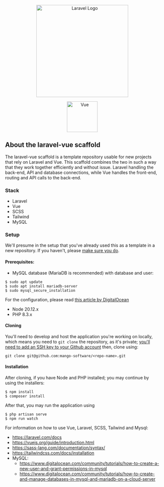 <p align="center"><a href="https://laravel.com" target="_blank"><img src="https://raw.githubusercontent.com/laravel/art/master/logo-lockup/5%20SVG/2%20CMYK/1%20Full%20Color/laravel-logolockup-cmyk-red.svg" width=300px" alt="Laravel Logo"></a></p>
<p align="center"><a href="vuejs.org" target="_blank"><img src="https://upload.wikimedia.org/wikipedia/commons/thumb/9/95/Vue.js_Logo_2.svg/1200px-Vue.js_Logo_2.svg.png" width="100px" alt="Vue"></a></p></p>

## About the laravel-vue scaffold

The laravel-vue scaffold is a template repository usable for new projects that rely on Laravel and Vue. This scaffold combines the two in such a way that they work together efficiently and without issue. Laravel handling the back-end, API and database connections, while Vue handles the front-end, routing and API calls to the back-end.

### Stack

- Laravel
- Vue
- SCSS
- Tailwind
- MySQL

### Setup
We'll presume in the setup that you've already used this as a template in a new repository. If you haven't, please
[make sure you do](https://github.com/new?owner=mango-software&template_name=laravel-vue-scaffold&template_owner=mango-software).

#### Prerequisites:
- MySQL database (MariaDB is recommended) with database and user:
```shell
$ sudo apt update
$ sudo apt install mariadb-server
$ sudo mysql_secure_installation
```

For the configuration, please read [this article by DigitalOcean](https://www.digitalocean.com/community/tutorials/how-to-install-mariadb-on-ubuntu-22-04#step-2-configuring-mariadb)

- Node 20.12.x
- PHP 8.3.x

#### Cloning
You'll need to develop and host the application you're working on locally, which means you need to
`git clone` the repository, as it's private;
[you'll need to add an SSH key to your Github account](https://docs.github.com/en/authentication/connecting-to-github-with-ssh/adding-a-new-ssh-key-to-your-github-account)
then, clone using:
```shell
git clone git@github.com:mango-software/<repo-name>.git
```

#### Installation
After cloning, if you have Node and PHP installed; you may continue by using the installers:
```shell
$ npm install
$ composer install
```

After that, you may run the application using
```shell
$ php artisan serve
$ npm run watch
```

For information on how to use Vue, Laravel, SCSS, Tailwind and Mysql:
- https://laravel.com/docs
- https://vuejs.org/guide/introduction.html
- https://sass-lang.com/documentation/syntax/
- https://tailwindcss.com/docs/installation
- MySQL:
  - https://www.digitalocean.com/community/tutorials/how-to-create-a-new-user-and-grant-permissions-in-mysql
  - https://www.digitalocean.com/community/tutorials/how-to-create-and-manage-databases-in-mysql-and-mariadb-on-a-cloud-server
